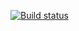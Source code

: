 [![Build status](https://ci.appveyor.com/api/projects/status/c2km6qr70obuqift/branch/master?svg=true)](https://ci.appveyor.com/project/IldarGabi/testtask/branch/master)
